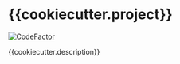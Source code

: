 # {{cookiecutter.project}}
[![CodeFactor](https://www.codefactor.io/repository/github/{{cookiecutter.github_user}}/{{cookiecutter.module}}/badge)](https://www.codefactor.io/repository/github/{{cookiecutter.github_user}}/{{cookiecutter.module}})

{{cookiecutter.description}}
